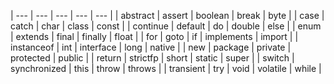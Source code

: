 | --- | --- | --- | --- | --- |
| abstract | assert | boolean | break | byte |
| case | catch | char | class | const |
| continue | default | do | double	| else |
| enum | extends | final | finally | float |
| for	| goto	| if	| implements | import |
| instanceof | int | interface | long | native |
| new	| package | private	| protected | public |
| return	| strictfp	| short	| static	| super |
| switch	| synchronized	| this	| throw | throws |
| transient	| try	| void | volatile | while |
